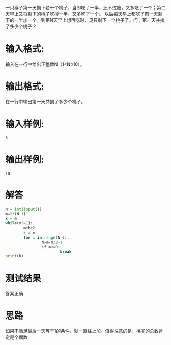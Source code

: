 一只猴子第一天摘下若干个桃子，当即吃了一半，还不过瘾，又多吃了一个；第二天早上又将剩下的桃子吃掉一半，又多吃了一个。
以后每天早上都吃了前一天剩下的一半加一个。到第N天早上想再吃时，见只剩下一个桃子了。问：第一天共摘了多少个桃子？
# 输入格式:
输入在一行中给出正整数N（1<N≤10）。
# 输出格式:
在一行中输出第一天共摘了多少个桃子。
# 输入样例:
`3`
# 输出样例:
`10`
# 解答
```python
N = int(input())
m=2*(N-1)
k = m
while(m!=1):
        m=k+2
        k = m
        for i in range(N-1):
                m=m-m/2-1
                if m<=0:
                        break
print(k)
```
# 测试结果
答案正确
# 思路
如果不满足最后一天等于1的条件，就一直往上加。值得注意的是，桃子的总数肯定是个偶数
